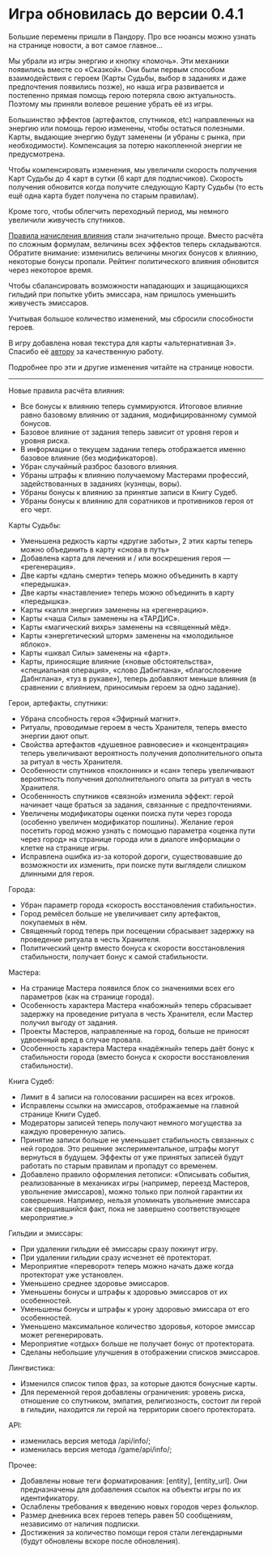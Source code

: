 # Игра обновилась до версии 0.4.1

Большие перемены пришли в Пандору. Про все нюансы можно узнать на странице новости, а вот самое главное…

Мы убрали из игры энергию и кнопку «помочь». Эти механики появились вместе со «Сказкой». Они были первым способом взаимодействия с героем (Карты Судьбы, выбор в заданиях и даже предпочтения появились позже), но наша игра развивается и постепенно прямая помощь герою потеряла свою актуальность. Поэтому мы приняли волевое решение убрать её из игры.

Большинство эффектов (артефактов, спутников, etc) направленных на энергию или помощь герою изменены, чтобы остаться полезными. Карты, выдающие энергию будут заменены (и убраны с рынка, при необходимости). Компенсация за потерю накопленной энергии не предусмотрена.

Чтобы компенсировать изменения, мы увеличили скорость получения Карт Судьбы до 4 карт в сутки (6 карт для подписчиков). Скорость получения обновится когда получите следующую Карту Судьбы (то есть ещё одна карта будет получена по старым правилам).

Кроме того, чтобы облегчить переходный период, мы немного увеличили живучесть спутников.

[Правила начисления влияния](https://the-tale.org/guide/quests) стали значительно проще. Вместо расчёта по сложным формулам, величины всех эффектов теперь складываются. Обратите внимание: изменились величины многих бонусов к влиянию, некоторые бонусы пропали. Рейтинг политического влияния обновится через некоторое время.

Чтобы сбалансировать возможности нападающих и защищающихся гильдий при попытке убить эмиссара, нам пришлось уменьшить живучесть эмиссаров.

Учитывая большое количество изменений, мы сбросили способности героев.

В игру добавлена новая текстура для карты «альтернативная 3». Спасибо её [автору](https://twitter.com/silwra) за качественную работу.

Подробнее про эти и другие изменения читайте на странице новости.

-----------------------------

Новые правила расчёта влияния:

- Все бонусы к влиянию теперь суммируются. Итоговое влияние равно базовому влиянию от задания, модифицированному суммой бонусов.
- Базовое влияние от задания теперь зависит от уровня героя и уровня риска.
- В информации о текущем задании теперь отображается именно базовое влияние (без модификаторов).
- Убран случайный разброс базового влияния.
- Убраны штрафы к влиянию получаемому Мастерами профессий, задействованных в заданиях (кузнецы, воры).
- Убраны бонусы к влиянию за принятые записи в Книгу Судеб.
- Убраны бонусы к влиянию для соратников и противников героя от его черт.

Карты Судьбы:

- Уменьшена редкость карты «другие заботы», 2 этих карты теперь можно объединить в карту «снова в путь»
- Добавлена карта для лечения и / или воскрешения героя — «регенерация».
- Две карты «длань смерти» теперь можно объединить в карту «передышка».
- Две карты «наставление» теперь можно объединить в карту «передышка».
- Карты «капля энергии» заменены на «регенерацию».
- Карты «чаша Силы» заменены на «ТАРДИС».
- Карты «магический вихрь» заменены на «священный мёд».
- Карты «энергетический шторм» заменены на «молодильное яблоко».
- Карты «шквал Силы» заменены на «фарт».
- Карты, приносящие влияние («новые обстоятельства», «специальная операция», «слово Дабнглана», «благословение Дабнглана», «туз в рукаве»), теперь добавляют меньше влияния (в сравнении с влиянием, приносимым героем за одно задание).

Герои, артефакты, спутники:

- Убрана спсобность героя «Эфирный магнит».
- Ритуалы, проводимые героем в честь Хранителя, теперь вместо энергии дают опыт.
- Свойства артефактов «душевное равновесие» и «концентрация» теперь увеличивают вероятность получения дополнительного опыта за ритуал в честь Хранителя.
- Особенности спутников «поклонник» и «сан» теперь увеличивают вероятность получения дополнительного опыта за ритуал в честь Хранителя.
- Особеннность спутников «связной» изменила эффект: герой начинает чаще браться за задания, связанные с предпочтениями.
- Увеличены модификаторы оценки поиска пути через города (особенно увеличен модификатор пошлины). Желание героя посетить город можно узнать с помощью параметра «оценка пути через город» на странице города или в диалоге информации о клетке на странице игры.
- Исправлена ошибка из-за которой дороги, существовавшие до возможности их изменить, при поиске пути выглядели слишком длинными для героя.

Города:

- Убран параметр города «скорость восстановления стабильности».
- Город ремёсел больше не увеличивает силу артефактов, покупаемых в нём.
- Священный город теперь при посещении сбрасывает задержку на проведение ритуала в честь Хранителя.
- Политический центр вместо бонуса к скорости восстановления стабильности, получает бонус к самой стабильности.

Мастера:

- На странице Мастера появился блок со значениями всех его параметров (как на странице города).
- Особенность характера Мастера «набожный» теперь сбрасывает задержку на проведение ритуала в честь Хранителя, если Мастер получил выгоду от задания.
- Проекты Мастеров, направленные на город, больше не приносят удвоенный вред в случае провала.
- Особенность характера Мастера «надёжный» теперь даёт бонус к стабильности города (вместо бонуса к скорости восстановления стабильности).

Книга Судеб:

- Лимит в 4 записи на голосовании расширен на всех игроков.
- Исправлены ссылки на эмиссаров, отображаемые на главной странице Книги Судеб.
- Модераторы записей теперь получают немного могущества за каждую проверенную запись.
- Принятие записи больше не уменьшает стабильность связанных с ней городов. Это решение экспериментальное, штрафы могут вернуться в будущем. Эффекты от уже принятых записей будут работать по старым правилам и пропадут со временем.
- Добавлено правило оформления летописи: «Описывать события, реализованные в механиках игры (например, переезд Мастеров, увольнение эмиссаров), можно только при полной гарантии их совершения. Например, нельзя упоминать увольнение эмиссара как свершившийся факт, пока не завершено соответствующее мероприятие.»

Гильдии и эмиссары:

- При удалении гильдии её эмиссары сразу покинут игру.
- При удалении гильдии сразу исчезнет её протекторат.
- Мероприятие «переворот» теперь можно начать даже когда протекторат уже установлен.
- Уменьшено среднее здоровье эмиссаров.
- Уменьшены бонусы и штрафы к здоровью эмиссаров от их особенностей.
- Уменьшены бонусы и штрафы к урону здоровью эмиссара от его особенностей.
- Уменьшено максимальное количество здоровья, которое эмиссар может регенерировать.
- Мероприятие «отдых» больше не получает бонус от протектората.
- Сделаны небольшие улучшения в отображении списков эмиссаров.

Лингвистика:

- Изменился список типов фраз, за которые даются бонусные карты.
- Для переменной героя добавлены ограничения: уровень риска, отношение со спутником, эмпатия, религиозность, состоит ли герой в гильдии, находится ли герой на территории своего протектората.

API:

- изменилась версия метода /api/info/;
- изменилась версия метода /game/api/info/;

Прочее:

- Добавлены новые теги форматирования: [entity], [entity_url]. Они предназначены для добавления ссылок на объекты игры по их идентификатору.
- Ослаблены требования к введению новых городов через фольклор.
- Размер дневника всех героев теперь равен 50 сообщениям, независимо от наличия подписки.
- Достижения за количество помощи героя стали легендарными (будут обновлены вскоре после обновления).

